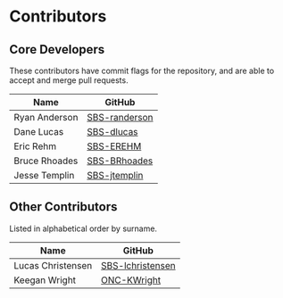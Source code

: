 <!-- markdownlint-configure-file {"MD033":{"allowed_elements": ["table","tr","th","td","a"]}} -->
# Contributors

## Core Developers

These contributors have commit flags for the repository, and are able to
accept and merge pull requests.

| Name | GitHub |
| ---- | ------ |
| Ryan Anderson | [SBS-randerson](https://github.com/SBS-randerson) |
| Dane Lucas | [SBS-dlucas](https://github.com/SBS-dlucas) |
| Eric Rehm | [SBS-EREHM](https://github.com/SBS-EREHM) |
| Bruce Rhoades | [SBS-BRhoades](https://github.com/SBS-BRhoades) |
| Jesse Templin | [SBS-jtemplin](https://github.com/SBS-jtemplin) |

## Other Contributors

Listed in alphabetical order by surname.

| Name | GitHub |
| ---- | ------ |
| Lucas Christensen | [SBS-lchristensen](https://github.com/SBS-lchristensen) |
| Keegan Wright | [ONC-KWright](https://github.com/ONC-KWright) |
